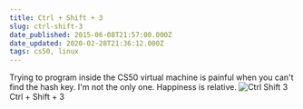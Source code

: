 ```yaml
---
title: Ctrl + Shift + 3
slug: ctrl-shift-3
date_published: 2015-06-08T21:57:00.000Z
date_updated: 2020-02-28T21:36:12.000Z
tags: cs50, linux
---
```


Trying to program inside the CS50 virtual machine is painful when you can't find the hash key. I'm not the only one. Happiness is relative.
![Ctrl Shift 3](https://frny.uk/70m)Ctrl + Shift + 3
